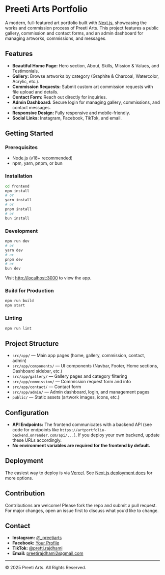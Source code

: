 # Preeti Arts Portfolio

A modern, full-featured art portfolio built with [Next.js](https://nextjs.org), showcasing the works and commission process of Preeti Arts. This project features a public gallery, commission and contact forms, and an admin dashboard for managing artworks, commissions, and messages.

## Features

- **Beautiful Home Page:** Hero section, About, Skills, Mission & Values, and Testimonials.
- **Gallery:** Browse artworks by category (Graphite & Charcoal, Watercolor, Acrylic, etc.).
- **Commission Requests:** Submit custom art commission requests with file upload and details.
- **Contact Form:** Reach out directly for inquiries.
- **Admin Dashboard:** Secure login for managing gallery, commissions, and contact messages.
- **Responsive Design:** Fully responsive and mobile-friendly.
- **Social Links:** Instagram, Facebook, TikTok, and email.

## Getting Started

### Prerequisites
- Node.js (v18+ recommended)
- npm, yarn, pnpm, or bun

### Installation

```bash
cd frontend
npm install
# or
yarn install
# or
pnpm install
# or
bun install
```

### Development

```bash
npm run dev
# or
yarn dev
# or
pnpm dev
# or
bun dev
```

Visit [http://localhost:3000](http://localhost:3000) to view the app.

### Build for Production

```bash
npm run build
npm start
```

### Linting

```bash
npm run lint
```

## Project Structure

- `src/app/` — Main app pages (home, gallery, commission, contact, admin)
- `src/app/components/` — UI components (Navbar, Footer, Home sections, Dashboard sidebar, etc.)
- `src/app/gallery/` — Gallery pages and category filtering
- `src/app/commission/` — Commission request form and info
- `src/app/contact/` — Contact form
- `src/app/admin/` — Admin dashboard, login, and management pages
- `public/` — Static assets (artwork images, icons, etc.)

## Configuration

- **API Endpoints:** The frontend communicates with a backend API (see code for endpoints like `https://artportfolio-backend.onrender.com/api/...`). If you deploy your own backend, update these URLs accordingly.
- **No environment variables are required for the frontend by default.**

## Deployment

The easiest way to deploy is via [Vercel](https://vercel.com/). See [Next.js deployment docs](https://nextjs.org/docs/app/building-your-application/deploying) for more options.

## Contribution

Contributions are welcome! Please fork the repo and submit a pull request. For major changes, open an issue first to discuss what you’d like to change.


## Contact

- **Instagram:** [@_preetiarts](https://www.instagram.com/_preetiarts?igsh=b3l5dHM4aWZvZmVu)
- **Facebook:** [Your Profile](https://www.facebook.com/your-profile)
- **TikTok:** [@pretti.rajdhami](https://www.tiktok.com/@pretti.rajdhami?_t=ZS-8xuP7k6Ifbe&_r=1)
- **Email:** preetirajdhami2@gmail.com

---

© 2025 Preeti Arts. All Rights Reserved.
